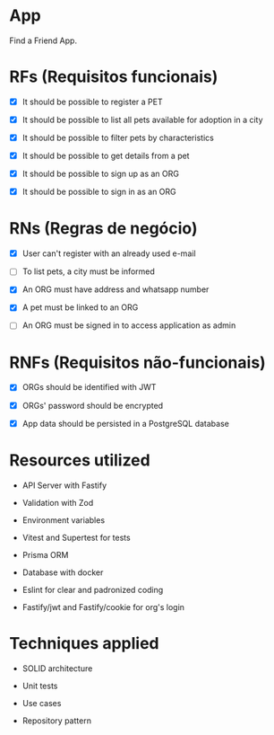 # App

Find a Friend App.

# RFs (Requisitos funcionais)

- [x] It should be possible to register a PET

- [x] It should be possible to list all pets available for adoption in a city

- [x] It should be possible to filter pets by characteristics

- [x] It should be possible to get details from a pet

- [x] It should be possible to sign up as an ORG

- [x] It should be possible to sign in as an ORG

# RNs (Regras de negócio)

- [x] User can't register with an already used e-mail

- [ ] To list pets, a city must be informed

- [x] An ORG must have address and whatsapp number

- [x] A pet must be linked to an ORG

- [ ] An ORG must be signed in to access application as admin

# RNFs (Requisitos não-funcionais)

- [x] ORGs should be identified with JWT

- [x] ORGs' password should be encrypted

- [x] App data should be persisted in a PostgreSQL database

# Resources utilized

- API Server with Fastify

- Validation with Zod

- Environment variables

- Vitest and Supertest for tests

- Prisma ORM

- Database with docker

- Eslint for clear and padronized coding

- Fastify/jwt and Fastify/cookie for org's login

# Techniques applied

- SOLID architecture

- Unit tests

- Use cases

- Repository pattern